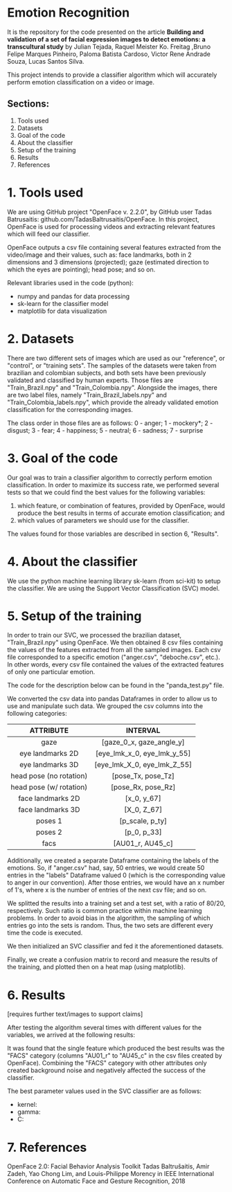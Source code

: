 # Emotion Recognition 
It is the repository for the code presented on the article **Building and validation of a set of facial expression images to detect emotions: a transcultural study** by Julian Tejada, Raquel Meister Ko. Freitag ,Bruno Felipe Marques Pinheiro, Paloma Batista Cardoso, Victor Rene Andrade Souza, Lucas Santos Silva.

This project intends to provide a classifier algorithm which will accurately perform emotion classification on a video or image.

## Sections:
1. Tools used
2. Datasets
3. Goal of the code
4. About the classifier
5. Setup of the training
6. Results
7. References

# 1. Tools used

We are using GitHub project "OpenFace v. 2.2.0", by GitHub user Tadas Batrusaitis: github.com/TadasBaltrusaitis/OpenFace. In this project, OpenFace is used for processing videos and extracting relevant features which will feed our classifier.

OpenFace outputs a csv file containing several features extracted from the video/image and their values, such as: face landmarks, both in 2 dimensions and 3 dimensions (projected); gaze (estimated direction to which the eyes are pointing); head pose; and so on.

Relevant libraries used in the code (python):
- numpy and pandas for data processing
- sk-learn for the classifier model
- matplotlib for data visualization

# 2. Datasets

There are two different sets of images which are used as our "reference", or "control", or "training sets". The samples of the datasets were taken from brazilian and colombian subjects, and both sets have been previously validated and classified by human experts. Those files are "Train_Brazil.npy" and "Train_Colombia.npy". Alongside the images, there are two label files, namely "Train_Brazil_labels.npy" and "Train_Colombia_labels.npy", which provide the already validated emotion classification for the corresponding images.

The class order in those files are as follows:
0 - anger;
1 - mockery*;
2 - disgust;
3 - fear;
4 - happiness;
5 - neutral;
6 - sadness;
7 - surprise

# 3. Goal of the code

Our goal was to train a classifier algorithm to correctly perform emotion classification. In order to maximize its success rate, we performed several tests so that we could find the best values for the following variables:
1. which feature, or combination of features, provided by OpenFace, would produce the best results in terms of accurate emotion classification; and
2. which values of parameters we should use for the classifier.

The values found for those variables are described in section 6, "Results".

# 4. About the classifier

We use the python machine learning library sk-learn (from sci-kit) to setup the classifier. We are using the Support Vector Classification (SVC) model.

# 5. Setup of the training

In order to train our SVC, we processed the brazilian dataset, "Train_Brazil.npy" using OpenFace. We then obtained 8 csv files containing the values of the features extracted from all the sampled images. Each csv file corresponded to a specific emotion ("anger.csv", "deboche.csv", etc.). In other words, every csv file contained the values of the extracted features of only one particular emotion.

The code for the description below can be found in the "panda_test.py" file.

We converted the csv data into pandas Dataframes in order to allow us to use and manipulate such data. We grouped the csv columns into the following categories:

|        ATTRIBUTE        |           INTERVAL          |
|:-----------------------:|:---------------------------:|
|           gaze          |   [gaze_0_x, gaze_angle_y]  |
|     eye landmarks 2D    | [eye_lmk_x_0, eye_lmk_y_55] |
|     eye landmarks 3D    | [eye_lmk_X_0, eye_lmk_Z_55] |
| head pose (no rotation) |      [pose_Tx, pose_Tz]     |
| head pose (w/ rotation) |      [pose_Rx, pose_Rz]     |
|    face landmarks 2D    |         [x_0, y_67]         |
|    face landmarks 3D    |         [X_0, Z_67]         |
|         poses 1         |       [p_scale, p_ty]       |
|         poses 2         |         [p_0, p_33]         |
|           facs          |       [AU01_r, AU45_c]      |

Additionally, we created a separate Dataframe containing the labels of the emotions. So, if "anger.csv" had, say, 50 entries, we would create 50 entries in the "labels" Dataframe valued 0 (which is the corresponding value to anger in our convention). After those entries, we would have an x number of 1's, where x is the number of entries of the next csv file; and so on.

We splitted the results into a training set and a test set, with a ratio of 80/20, respectively. Such ratio is common practice within machine learning problems. In order to avoid bias in the algorithm, the sampling of which entries go into the sets is random. Thus, the two sets are different every time the code is executed.

We then initialized an SVC classifier and fed it the aforementioned datasets.

Finally, we create a confusion matrix to record and measure the results of the training, and plotted then on a heat map (using matplotlib).

# 6. Results
[requires further text/images to support claims]

After testing the algorithm several times with different values for the variables, we arrived at the following results:

It was found that the single feature which produced the best results was the "FACS" category (columns "AU01_r" to "AU45_c" in the csv files created by OpenFace). Combining the "FACS" category with other attributes only created background noise and negatively affected the success of the classifier.

The best parameter values used in the SVC classifier are as follows:
- kernel: 
- gamma: 
- C:

# 7. References

OpenFace 2.0: Facial Behavior Analysis Toolkit
Tadas Baltrušaitis, Amir Zadeh, Yao Chong Lim, and Louis-Philippe Morency
in IEEE International Conference on Automatic Face and Gesture Recognition, 2018  
